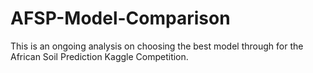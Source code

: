 # AFSP-Model-Comparison

This is an ongoing analysis on choosing the best model through for the African Soil Prediction Kaggle Competition. 
